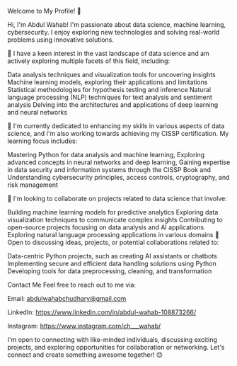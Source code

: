Welcome to My Profile! 👋

Hi, I'm Abdul Wahab! I'm passionate about  data science, machine learning, cybersecurity. I enjoy exploring new technologies and solving real-world problems using innovative solutions.

👀 I have a keen interest in the vast landscape of data science and am actively exploring multiple facets of this field, including:

Data analysis techniques and visualization tools for uncovering insights Machine learning models,
exploring their applications and limitations Statistical methodologies for hypothesis testing and inference
Natural language processing (NLP) techniques for text analysis and sentiment analysis 
Delving into the architectures and applications of deep learning and neural networks


🌱 I'm currently dedicated to enhancing my skills in various aspects of data science, and I'm also working towards achieving my CISSP certification. My learning focus includes:

Mastering Python for data analysis and machine learning,
Exploring advanced concepts in neural networks and deep learning,
Gaining expertise in data security and information systems through the CISSP Book and
Understanding cybersecurity principles, access controls, cryptography, and risk management


💞️ I'm looking to collaborate on projects related to data science that involve:

Building machine learning models for predictive analytics
Exploring data visualization techniques to communicate complex insights
Contributing to open-source projects focusing on data analysis and AI applications
Exploring natural language processing applications in various domains
🤝 Open to discussing ideas, projects, or potential collaborations related to:

Data-centric Python projects, such as creating AI assistants or chatbots
Implementing secure and efficient data handling solutions using Python
Developing tools for data preprocessing, cleaning, and transformation

Contact Me
Feel free to reach out to me via:

Email: abdulwahabchudhary@gmail.com

LinkedIn: https://www.linkedin.com/in/abdul-wahab-108873266/

Instagram: https://www.instagram.com/ch___wahab/

I'm open to connecting with like-minded individuals, discussing exciting projects, and exploring opportunities for collaboration or networking. Let's connect and create something awesome together! 😊

